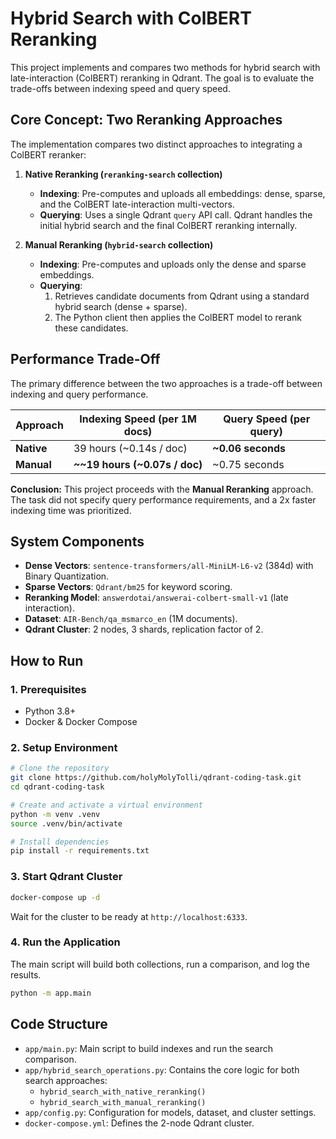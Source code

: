 # Hybrid Search with ColBERT Reranking

This project implements and compares two methods for hybrid search with late-interaction (ColBERT) reranking in Qdrant. The goal is to evaluate the trade-offs between indexing speed and query speed.

## Core Concept: Two Reranking Approaches

The implementation compares two distinct approaches to integrating a ColBERT reranker:

1.  **Native Reranking (`reranking-search` collection)**
    *   **Indexing**: Pre-computes and uploads all embeddings: dense, sparse, and the ColBERT late-interaction multi-vectors.
    *   **Querying**: Uses a single Qdrant `query` API call. Qdrant handles the initial hybrid search and the final ColBERT reranking internally.

2.  **Manual Reranking (`hybrid-search` collection)**
    *   **Indexing**: Pre-computes and uploads only the dense and sparse embeddings.
    *   **Querying**:
        1.  Retrieves candidate documents from Qdrant using a standard hybrid search (dense + sparse).
        2.  The Python client then applies the ColBERT model to rerank these candidates.

## Performance Trade-Off

The primary difference between the two approaches is a trade-off between indexing and query performance.

| Approach         | Indexing Speed (per 1M docs) | Query Speed (per query) |
| ---------------- | ---------------------------- | ----------------------- |
| **Native**       | 39 hours (~0.14s / doc)      | **~0.06 seconds**       |
| **Manual**       | **~~19 hours (~0.07s / doc)** | ~0.75 seconds            |

**Conclusion:** This project proceeds with the **Manual Reranking** approach. The task did not specify query performance requirements, and a 2x faster indexing time was prioritized.

## System Components

*   **Dense Vectors**: `sentence-transformers/all-MiniLM-L6-v2` (384d) with Binary Quantization.
*   **Sparse Vectors**: `Qdrant/bm25` for keyword scoring.
*   **Reranking Model**: `answerdotai/answerai-colbert-small-v1` (late interaction).
*   **Dataset**: `AIR-Bench/qa_msmarco_en` (1M documents).
*   **Qdrant Cluster**: 2 nodes, 3 shards, replication factor of 2.

## How to Run

### 1. Prerequisites

*   Python 3.8+
*   Docker & Docker Compose

### 2. Setup Environment

```bash
# Clone the repository
git clone https://github.com/holyMolyTolli/qdrant-coding-task.git
cd qdrant-coding-task

# Create and activate a virtual environment
python -m venv .venv
source .venv/bin/activate

# Install dependencies
pip install -r requirements.txt
```

### 3. Start Qdrant Cluster

```bash
docker-compose up -d
```

Wait for the cluster to be ready at `http://localhost:6333`.

### 4. Run the Application

The main script will build both collections, run a comparison, and log the results.

```bash
python -m app.main
```

## Code Structure

*   `app/main.py`: Main script to build indexes and run the search comparison.
*   `app/hybrid_search_operations.py`: Contains the core logic for both search approaches:
    *   `hybrid_search_with_native_reranking()`
    *   `hybrid_search_with_manual_reranking()`
*   `app/config.py`: Configuration for models, dataset, and cluster settings.
*   `docker-compose.yml`: Defines the 2-node Qdrant cluster.